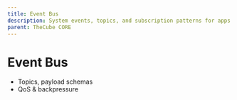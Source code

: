 ```yaml
---
title: Event Bus
description: System events, topics, and subscription patterns for apps.
parent: TheCube CORE
---
```


# Event Bus

-   Topics, payload schemas
-   QoS & backpressure
